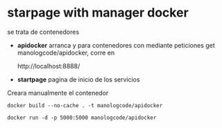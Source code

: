 # starpage with manager docker

se trata de contenedores

- **apidocker** arranca y para contenedores con mediante peticiones get manologcode/apidocker, corre en

    http://localhost:8888/

- **startpage** pagina de inicio de los servicios

Creara manualmente el contenedor

    docker build --no-cache . -t manologcode/apidocker

    docker run -d -p 5000:5000 manologcode/apidocker




